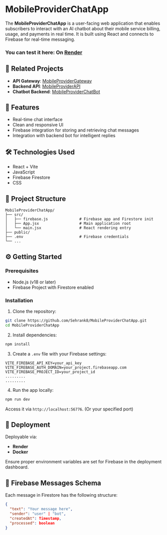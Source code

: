 
# MobileProviderChatApp

The **MobileProviderChatApp** is a user-facing web application that enables subscribers to interact with an AI chatbot about their mobile service billing, usage, and payments in real time. It is built using React and connects to Firebase for real-time messaging.

### You can test it here: On [Render](https://mobileproviderchatapp.onrender.com)

## 🔗 Related Projects

- **API Gateway**: [MobileProviderGateway](https://github.com/Sehrank8/MobileProviderGateway)
- **Backend API**: [MobileProviderAPI](https://github.com/Sehrank8/MobileProviderAPI)
- **Chatbot Backend**: [MobileProviderChatBot](https://github.com/Sehrank8/MobileProviderChatBot)

## 🧩 Features

- Real-time chat interface
- Clean and responsive UI 
- Firebase integration for storing and retrieving chat messages
- Integration with backend bot for intelligent replies

## 🛠️ Technologies Used

- React + Vite
- JavaScript
- Firebase Firestore
- CSS

## 📁 Project Structure

```
MobileProviderChatApp/
├── src/
│   ├── firebase.js              # Firebase app and Firestore init
│   ├── App.jsx                  # Main application root
│   └── main.jsx                 # React rendering entry
├── public/
├── .env                         # Firebase credentials
└── ...
```

## ⚙️ Getting Started

### Prerequisites

- Node.js (v18 or later)
- Firebase Project with Firestore enabled

### Installation

1. Clone the repository:

```bash
git clone https://github.com/Sehrank8/MobileProviderChatApp.git
cd MobileProviderChatApp
```

2. Install dependencies:

```bash
npm install
```

3. Create a `.env` file with your Firebase settings:

```env
VITE_FIREBASE_API_KEY=your_api_key
VITE_FIREBASE_AUTH_DOMAIN=your_project.firebaseapp.com
VITE_FIREBASE_PROJECT_ID=your_project_id
.........
.........
```

4. Run the app locally:

```bash
npm run dev
```

Access it via `http://localhost:56776`. (Or your specified port)

## 🚀 Deployment

Deployable via:

- **Render**
- **Docker**

Ensure proper environment variables are set for Firebase in the deployment dashboard.

## 📡 Firebase Messages Schema

Each message in Firestore has the following structure:

```json
{
  "text": "Your message here",
  "sender": "user" | "bot",
  "createdAt": Timestamp,
  "processed": boolean
}
```

